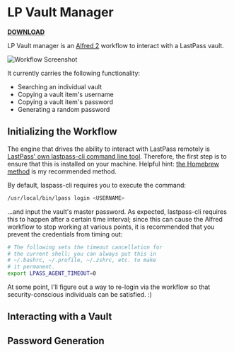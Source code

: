 # LP Vault Manager

**[DOWNLOAD](http://www.bachyaproductions.com/wp-assets/uploads/2014/12/lp-vault-manager.alfredworkflow)**

LP Vault manager is an [Alfred 2](http://www.alfredapp.com/) workflow to interact with a LastPass vault.

![Workflow Screenshot](https://github.com/bachya/lp-vault-manager/blob/master/support/readme-images/screenshot.png)

It currently carries the following functionality:

* Searching an individual vault
* Copying a vault item's username
* Copying a vault item's password
* Generating a random password

## Initializing the Workflow

The engine that drives the ability to interact with LastPass remotely is [LastPass' own lastpass-cli command line tool](https://github.com/LastPass/lastpass-cli). Therefore, the first step is to ensure that this is installed on your machine. Helpful hint: [the Homebrew method](https://github.com/LastPass/lastpass-cli) is my recommended method.

By default, laspass-cli requires you to execute the command:

```bash
/usr/local/bin/lpass login <USERNAME>
```

...and input the vault's master password. As expected, lastpass-cli requires this to happen after a certain time interval; since this can cause the Alfred workflow to stop working at various points, it is recommended that you prevent the credentials from timing out:

```bash
# The following sets the timeout cancellation for
# the current shell; you can always put this in
# ~/.bashrc, ~/.profile, ~/.zshrc, etc. to make
# it permanent.
export LPASS_AGENT_TIMEOUT=0
```

At some point, I'll figure out a way to re-login via the workflow so that security-conscious individuals can be satisfied. :)

## Interacting with a Vault

## Password Generation

